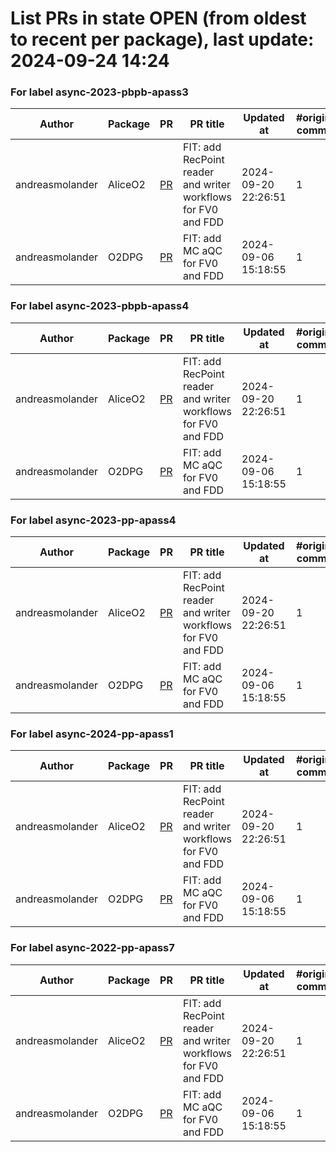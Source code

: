 # List PRs in state OPEN (from oldest to recent per package), last update: 2024-09-24 14:24 


### For label async-2023-pbpb-apass3

| Author | Package | PR | PR title | Updated at | #original commits | Merge commit |
| --- | --- | --- | --- | --- | --- | --- |
| andreasmolander | AliceO2 | [PR](https://github.com/AliceO2Group/AliceO2/pull/13482) | FIT: add RecPoint reader and writer workflows for FV0 and FDD | 2024-09-20 22:26:51 | 1 | - |
| andreasmolander | O2DPG | [PR](https://github.com/AliceO2Group/O2DPG/pull/1741) | FIT: add MC aQC for FV0 and FDD | 2024-09-06 15:18:55 | 1 | - |


### For label async-2023-pbpb-apass4

| Author | Package | PR | PR title | Updated at | #original commits | Merge commit |
| --- | --- | --- | --- | --- | --- | --- |
| andreasmolander | AliceO2 | [PR](https://github.com/AliceO2Group/AliceO2/pull/13482) | FIT: add RecPoint reader and writer workflows for FV0 and FDD | 2024-09-20 22:26:51 | 1 | - |
| andreasmolander | O2DPG | [PR](https://github.com/AliceO2Group/O2DPG/pull/1741) | FIT: add MC aQC for FV0 and FDD | 2024-09-06 15:18:55 | 1 | - |


### For label async-2023-pp-apass4

| Author | Package | PR | PR title | Updated at | #original commits | Merge commit |
| --- | --- | --- | --- | --- | --- | --- |
| andreasmolander | AliceO2 | [PR](https://github.com/AliceO2Group/AliceO2/pull/13482) | FIT: add RecPoint reader and writer workflows for FV0 and FDD | 2024-09-20 22:26:51 | 1 | - |
| andreasmolander | O2DPG | [PR](https://github.com/AliceO2Group/O2DPG/pull/1741) | FIT: add MC aQC for FV0 and FDD | 2024-09-06 15:18:55 | 1 | - |


### For label async-2024-pp-apass1

| Author | Package | PR | PR title | Updated at | #original commits | Merge commit |
| --- | --- | --- | --- | --- | --- | --- |
| andreasmolander | AliceO2 | [PR](https://github.com/AliceO2Group/AliceO2/pull/13482) | FIT: add RecPoint reader and writer workflows for FV0 and FDD | 2024-09-20 22:26:51 | 1 | - |
| andreasmolander | O2DPG | [PR](https://github.com/AliceO2Group/O2DPG/pull/1741) | FIT: add MC aQC for FV0 and FDD | 2024-09-06 15:18:55 | 1 | - |


### For label async-2022-pp-apass7

| Author | Package | PR | PR title | Updated at | #original commits | Merge commit |
| --- | --- | --- | --- | --- | --- | --- |
| andreasmolander | AliceO2 | [PR](https://github.com/AliceO2Group/AliceO2/pull/13482) | FIT: add RecPoint reader and writer workflows for FV0 and FDD | 2024-09-20 22:26:51 | 1 | - |
| andreasmolander | O2DPG | [PR](https://github.com/AliceO2Group/O2DPG/pull/1741) | FIT: add MC aQC for FV0 and FDD | 2024-09-06 15:18:55 | 1 | - |
